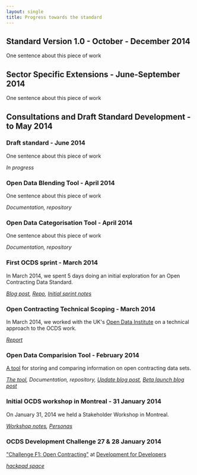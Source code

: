 ```yaml
---
layout: single
title: Progress towards the standard
---
```

## Standard Version 1.0 - October - December 2014

One sentence about this piece of work

##  Sector Specific Extensions - June-September 2014

One sentence about this piece of work

## Consultations and Draft Standard Development - to May 2014

### Draft standard - June 2014
 
One sentence about this piece of work
 
_In progress_

### Open Data Blending Tool - April 2014
 
One sentence about this piece of work
 
_Documentation, repository_

### Open Data Categorisation Tool - April 2014
 
One sentence about this piece of work
 
_Documentation, repository_

### First OCDS sprint - March 2014

In March 2014, we spent 5 days doing an initial exploration for an Open Contracting Data Standard.
 
_[Blog post](http://www.timdavies.org.uk/2013/04/04/developing-data-standards-for-open-contracting/), [Repo](https://github.com/birdsarah/oc-datamerge-spike/), [Initial sprint notes](http://open-contracting.github.io/pages/notes/firstsprint.html)_

### Open Contracting Technical Scoping - March 2014

In March 2014, we worked with the UK's [Open Data Institute](http://theodi.org/) on a technical approach to the OCDS work.

_[Report](https://github.com/open-contracting/technical-approach)_

### Open Data Comparision Tool - February 2014
 
[A tool](http://ocds.aptivate.org/opendatacomparison) for storing and comparing information on open contracting data sets.
 
_[The tool](http://ocds.aptivate.org/opendatacomparison), Documentation, repository, [Update blog post](http://open-contracting.github.io/2014/05/09/opendatacomparisonupdated.html), [Beta launch blog post](http://open-contracting.github.io/2014/03/04/opendatacomparisonbeta.html)_

### Initial OCDS workshop in Montreal - 31 January 2014
 
On January 31, 2014 we held a Stakeholder Workshop in Montreal.
 
_[Workshop notes](http://open-contracting.github.io/pages/notes/workshops/2014-01-Montreal/), [Personas](http://open-contracting.github.io/pages/notes/workshops/2014-01-Montreal/personas.html)_

### OCDS Development Challenge 27 & 28 January 2014
 
["Challenge F1: Open Contracting"](http://www.open-dev-ouvert.ca/challenges/#contracting) at [Development for Developers](http://www.open-dev-ouvert.ca/challenges/)
 
_[hackpad space](https://opencontractingdata.hackpad.com/)_
